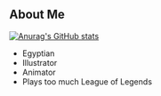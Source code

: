 ## About Me
[![Anurag's GitHub stats](https://github-readme-stats.vercel.app/api?username=leopotion3)](https://github.com/anuraghazra/github-readme-stats)
- Egyptian
- Illustrator
- Animator
- Plays too much League of Legends
<!---
Leopotion3/Leopotion3 is a ✨ special ✨ repository because its `README.md` (this file) appears on your GitHub profile.
You can click the Preview link to take a look at your changes.
--->
